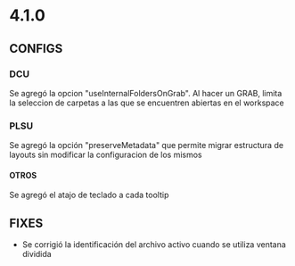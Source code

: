 # 4.1.0

## CONFIGS
### DCU
Se agregó la opcion "useInternalFoldersOnGrab". Al hacer un GRAB, limita la seleccion de carpetas a las que se encuentren abiertas en el workspace

### PLSU
Se agregó la opción "preserveMetadata" que permite migrar estructura de layouts sin modificar la configuracion de los mismos


#### OTROS
Se agregó el atajo de teclado a cada tooltip


## FIXES
- Se corrigió la identificación del archivo activo cuando se utiliza ventana dividida